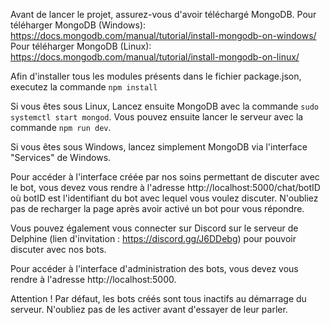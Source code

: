 Avant de lancer le projet, assurez-vous d'avoir téléchargé MongoDB.
Pour téléharger MongoDB (Windows): https://docs.mongodb.com/manual/tutorial/install-mongodb-on-windows/
Pour téléharger MongoDB (Linux): https://docs.mongodb.com/manual/tutorial/install-mongodb-on-linux/

Afin d'installer tous les modules présents dans le fichier package.json, executez la commande `npm install`

Si vous êtes sous Linux,
Lancez ensuite MongoDB avec la commande `sudo systemctl start mongod`.
Vous pouvez ensuite lancer le serveur avec la commande `npm run dev`.

Si vous êtes sous Windows, lancez simplement MongoDB via l'interface "Services" de Windows.


Pour accéder à l'interface créée par nos soins permettant de discuter avec le bot, vous devez vous rendre à l'adresse http://localhost:5000/chat/botID où botID est l'identifiant du bot avec lequel vous voulez discuter. N'oubliez pas de recharger la page après avoir activé un bot pour vous répondre.

Vous pouvez également vous connecter sur Discord sur le serveur de Delphine (lien d'invitation : https://discord.gg/J6DDebg) pour pouvoir discuter avec nos bots.

Pour accéder à l'interface d'administration des bots, vous devez vous rendre à l'adresse http://localhost:5000.

Attention ! Par défaut, les bots créés sont tous inactifs au démarrage du serveur. N'oubliez pas de les activer avant d'essayer de leur parler.
